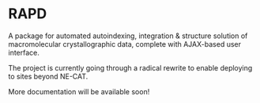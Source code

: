 # RAPD

A package for automated autoindexing, integration & structure solution of macromolecular crystallographic data, complete with AJAX-based user interface.

The project is currently going through a radical rewrite to enable deploying to sites beyond NE-CAT.

More documentation will be available soon!
